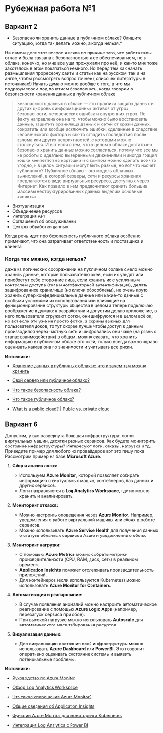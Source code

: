 # Рубежная работа №1
## Вариант 2
* Безопасно ли хранить данные в публичном облаке? Опишите ситуацию, когда так делать можно, а
когда нельзя.*
 
 На самом деле этот вопрос я взяла по причине того, что работа папы отчасти была связана с безопасностью и ее обеспечиванием, не в облаке, конечно, но мне все уши прожужали про неё, и  как-то мне тоже захотелось в этом покапаться немного. Но перед тем как начать размышления проресерчу сайты и статьи как на русском, так и на англе, чтобы рассмотреть вопрос точнее ( списочек литературы в источниках!)
Начать думаю можно вообще с того, в что мы подразумеваем под понятием безопасноть, когда говорим о безопасности хранения данных в публичном облаке 
> Безопасность данных в облаке — это практика защиты данных и других цифровых информационных активов от угроз безопасности, человеческих ошибок и внутренних угроз. По факту направлена она на то, чтобы можно было восстановить данные, защитить хранилища данных и сетей от кражи данных, сократить или вообще исключить ошибки, сделанные в следствие человеческого фактора и как-то сгладить последствия после взлома или других неприятностей, с которыми можно столкнуться. И вот если с тем, что в целом в облаке достаточно безопасно хранить данные можно согласиться, потому что все мы не роботы с идеально выверенными движениями и иногда грация кошки меняетяся на картошки и с компом можно сделать всё что угодно, и в целом ситуации могут быть разные, но вот что насчет публичного?
Публичное облако – это модель облачных вычислений, в которой серверы, сети и ресурсы хранения предлагаются в виде виртуальных ресурсов, доступных через Интернет. Как правило в нем предпочитают хранить большие массивы неструктурированных данных
выделим основные аспекты:
- Виртуализация
- Объединение ресурсов
- Интеграция API
- Соглашения об обслуживании
- Центры обработки данных  

Когда речь идет про безопасность публичного облака особенно примечают, что она затрагивает ответственность и поставщика и клиента 
 
### Когда так можно, когда нельзя?
даже из логических соображений на публичном облаке смело можно хранить данные, которые пользователю окей, если их увидят или приобретут себе сторонние лица, если хранить их с усиленным контролем доступа (типа многофакторной аутентификации),  делать зашифрованное хранилище (но ключи обособлены), не очень круто хранить супер конфеденциальные данные или какие-то данные с особыми условиями их использования или влияющие на функционирование структуры общества в целом 
а теперь подключаю воображение и думаю: я разработчик и допустим делаю приложение, в него пользователи сгружают фотки, они шифруются и в целом всё ок, но вот если это уже не просто фотки, а скрины важных для пользователя доков, то тут скорее лучше чтобы доступ к данным производился через частную сеть и шифровались они чаще (на разных этапах взаимодействия)
в общем, можно сказать, что хранить информацию в публичном облаке это окей, только всегда важно здраво оценивать какова она по значимости и учитывать все риски.

**Источники:** 

- [Хранение данных в публичных облаках: что и зачем там можно хранить](https://itelon.ru/blog/khranenie-dannykh-v-publichnykh-oblakakh-chto-i-zachem-tam-mozhno-khranit/)

- [Свой сервер или публичное облако?](https://habr.com/ru/articles/497316/)

- [Что такое безопасность облака?](https://www.kaspersky.ru/resource-center/definitions/what-is-cloud-security)

- [Что такое публичное облако?](https://aws.amazon.com/what-is/public-cloud/w)

- [What is a public cloud? | Public vs. private cloud](https://www.cloudflare.com/learning/cloud/what-is-a-public-cloud/)


## Вариант 6
Допустим, у вас развернута большая инфраструктура: сотни виртуальных машин, десятки разных
сервисов. Как будете мониторить состояние инфраструктуры? Интересуют логи, отказы, нагрузка и
тд. Приведите пример для любого из провайдеров вот это пишу пока
Рассмотрим пример на базе **Microsoft Azure**.

1. **Сбор и анализ логов:**
   - Используем **Azure Monitor**, который позволяет собирать информацию с виртуальных машин, контейнеров, баз данных и других сервисов.
   - Логи направляются в **Log Analytics Workspace**, где их можно хранить и анализировать.

2. **Мониторинг отказов:**
   - Можно настроить оповещения через **Azure Monitor**. Например, уведомления о работе виртуальной машины или сбоях в работе сервисов.
   - Можно использовать **Azure Service Health** для получения данных о статусе облачных сервисов Azure и уведомлений о сбоях.

3. **Мониторинг нагрузки:**
   - С помощью **Azure Metrics** можно собрать метрики производительности (CPU, RAM, диск, сеть) в реальном времени.
   - **Application Insights** поможет отслеживать производительность приложений.
   - Для контейнеров (если используются Kubernetes) можно использовать **Azure Monitor for Containers**.

4. **Автоматизация и реагирование:**
   - В случае появления аномалий можно настроить автоматическое реагирование с помощью **Azure Logic Apps** (например, перезапуск сервиса при сбое).
   - При высокой нагрузке можно использовать **Autoscale** для автоматического масштабирования ресурсов.

5. **Визуализация данных:**
   - Для визуализации состояния всей инфраструктуры можно использовать **Azure Dashboard** или **Power BI**. Это позволит оперативно оценивать состояние системы и выявить потенциальные проблемы.


**Источники:** 

- [Руководство по Azure Monitor](https://learn.microsoft.com/ru-ru/azure/azure-monitor/overview)

- [Обзор Log Analytics Workspace](https://learn.microsoft.com/ru-ru/azure/azure-monitor/logs/log-analytics-workspace-overview)

- [Что такое оповещения Azure Monitor?](https://learn.microsoft.com/ru-ru/azure/azure-monitor/alerts/alerts-overview)

- [Общие сведения об Application Insights](https://learn.microsoft.com/ru-ru/azure/azure-monitor/app/app-insights-overview)

- [Функции Azure Monitor для мониторинга Kubernetes](https://learn.microsoft.com/ru-ru/azure/azure-monitor/containers/container-insights-overview)

- [Интеграция Log Analytics с Power BI](https://learn.microsoft.com/ru-ru/azure/azure-monitor/logs/log-powerbi)
